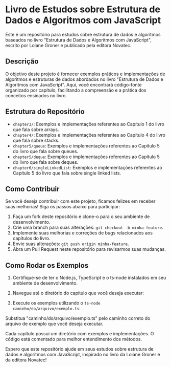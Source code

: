 # Livro de Estudos sobre Estrutura de Dados e Algoritmos com JavaScript

Este é um repositório para estudos sobre estrutura de dados e algoritmos baseados no livro "Estrutura de Dados e Algoritmos com JavaScript", escrito por Loiane Groner e publicado pela editora Novatec.

## Descrição

O objetivo deste projeto é fornecer exemplos práticos e implementações de algoritmos e estruturas de dados abordados no livro "Estrutura de Dados e Algoritmos com JavaScript". Aqui, você encontrará código-fonte organizado por capítulo, facilitando a compreensão e a prática dos conceitos ensinados no livro.

## Estrutura do Repositório

- `chapter3/`: Exemplos e implementações referentes ao Capítulo 1 do livro que fala sobre arrays.
- `chapter4/`: Exemplos e implementações referentes ao Capítulo 4 do livro que fala sobre stacks.
- `chapter5/queue`: Exemplos e implementações referentes ao Capítulo 5 do livro que fala sobre queues.
- `chapter5/deque`: Exemplos e implementações referentes ao Capítulo 5 do livro que fala sobre deques.
- `chapter6/singleLinkedList`: Exemplos e implementações referentes ao Capítulo 5 do livro que fala sobre single linked lists.

## Como Contribuir

Se você deseja contribuir com este projeto, ficamos felizes em receber suas melhorias! Siga os passos abaixo para participar:

1. Faça um fork deste repositório e clone-o para o seu ambiente de desenvolvimento.
2. Crie uma branch para suas alterações: `git checkout -b minha-feature`.
3. Implemente suas melhorias e correções de bugs relacionados aos capítulos do livro.
4. Envie suas alterações: `git push origin minha-feature`.
5. Abra um Pull Request neste repositório para revisarmos suas mudanças.

## Como Rodar os Exemplos

1. Certifique-se de ter o Node.js, TypeScript e o ts-node instalados em seu ambiente de desenvolvimento.

2. Navegue até o diretório do capítulo que você deseja executar:

3. Execute os exemplos utilizando o `ts-node caminho/do/arquivo/exemplo.ts`:

Substitua "caminho/do/arquivo/exemplo.ts" pelo caminho correto do arquivo de exemplo que você deseja executar.


Cada capítulo possui um diretório com exemplos e implementações. O código está comentado para melhor entendimento dos métodos.


Espero que este repositório ajude em seus estudos sobre estrutura de dados e algoritmos com JavaScript, inspirado no livro da Loiane Groner e da editora Novatec!
